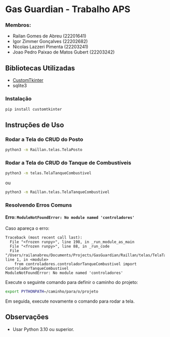 
# Gas Guardian - Trabalho APS

### Membros:
- Railan Gomes de Abreu (22201641)
- Igor Zimmer Gonçalves (22202682)
- Nicolas Lazzeri Pimenta (22203241)
- Joao Pedro Paixao de Matos Gubert (22203242)

## Bibliotecas Utilizadas
- [CustomTkinter](https://github.com/TomSchimansky/CustomTkinter)
- sqlite3

### Instalação
```bash
pip install customtkinter
```

## Instruções de Uso

### Rodar a Tela do CRUD do Posto
```bash
python3 -m Raillan.telas.TelaPosto
```

### Rodar a Tela do CRUD do Tanque de Combustíveis
```bash
python3 -m telas.TelaTanqueCombustivel
```
ou
```bash
python3 -m Raillan.telas.TelaTanqueCombustivel
```

### Resolvendo Erros Comuns

#### Erro: `ModuleNotFoundError: No module named 'controladores'`

Caso apareça o erro:

```plaintext
Traceback (most recent call last):
  File "<frozen runpy>", line 198, in _run_module_as_main
  File "<frozen runpy>", line 88, in _run_code
  File "/Users/railanabreu/Documents/Projects/GasGuardian/Raillan/telas/TelaTanqueCombustivel.py", line 1, in <module>
    from controladores.controladorTanqueCombustivel import ControladorTanqueCombustivel
ModuleNotFoundError: No module named 'controladores'
```

Execute o seguinte comando para definir o caminho do projeto:
```bash
export PYTHONPATH=/caminho/para/o/projeto
```
Em seguida, execute novamente o comando para rodar a tela.

## Observações
- Usar Python 3.10 ou superior.
